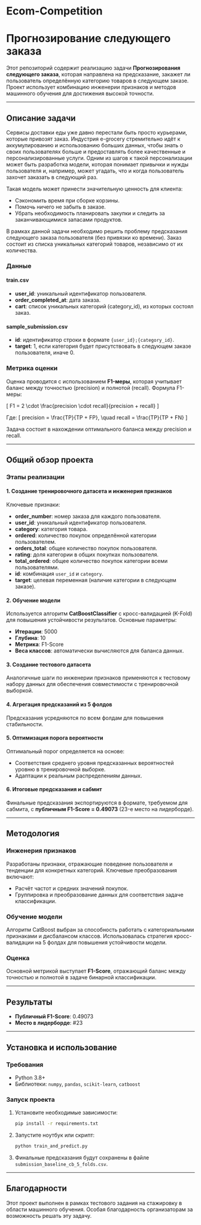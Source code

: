 # Ecom-Competition
# Прогнозирование следующего заказа

Этот репозиторий содержит реализацию задачи **Прогнозирования следующего заказа**, которая направлена на предсказание, закажет ли пользователь определённую категорию товаров в следующем заказе. Проект использует комбинацию инженерии признаков и методов машинного обучения для достижения высокой точности.

---

## Описание задачи

Сервисы доставки еды уже давно перестали быть просто курьерами, которые привозят заказ. Индустрия e-grocery стремительно идёт к аккумулированию и использованию больших данных, чтобы знать о своих пользователях больше и предоставлять более качественные и персонализированные услуги. Одним из шагов к такой персонализации может быть разработка модели, которая понимает привычки и нужды пользователя и, например, может угадать, что и когда пользователь захочет заказать в следующий раз.

Такая модель может принести значительную ценность для клиента:
- Сэкономить время при сборке корзины.
- Помочь ничего не забыть в заказе.
- Убрать необходимость планировать закупки и следить за заканчивающимися запасами продуктов.

В рамках данной задачи необходимо решить проблему предсказания следующего заказа пользователя (без привязки ко времени). Заказ состоит из списка уникальных категорий товаров, независимо от их количества.

### Данные

#### train.csv
- **user_id**: уникальный идентификатор пользователя.
- **order_completed_at**: дата заказа.
- **cart**: список уникальных категорий (category_id), из которых состоял заказ.

#### sample_submission.csv
- **id**: идентификатор строки в формате `{user_id};{category_id}`.
- **target**: 1, если категория будет присутствовать в следующем заказе пользователя, иначе 0.

### Метрика оценки

Оценка проводится с использованием **F1-меры**, которая учитывает баланс между точностью (precision) и полнотой (recall). Формула F1-меры:

\[ F1 = 2 \cdot \frac{precision \cdot recall}{precision + recall} \]

Где:
\[ precision = \frac{TP}{TP + FP}, \quad recall = \frac{TP}{TP + FN} \]

Задача состоит в нахождении оптимального баланса между precision и recall.

---

## Общий обзор проекта

### Этапы реализации

#### 1. Создание тренировочного датасета и инженерия признаков
Ключевые признаки:
- **order_number**: номер заказа для каждого пользователя.
- **user_id**: уникальный идентификатор пользователя.
- **category**: категория товара.
- **ordered**: количество покупок определённой категории пользователем.
- **orders_total**: общее количество покупок пользователя.
- **rating**: доля категории в общих покупках пользователя.
- **total_ordered**: общее количество покупок категории всеми пользователями.
- **id**: комбинация `user_id` и `category`.
- **target**: целевая переменная (наличие категории в следующем заказе).

#### 2. Обучение модели
Используется алгоритм **CatBoostClassifier** с кросс-валидацией (K-Fold) для повышения устойчивости результатов. Основные параметры:
- **Итерации**: 5000
- **Глубина**: 10
- **Метрика**: F1-Score
- **Веса классов**: автоматически вычисляются для баланса данных.

#### 3. Создание тестового датасета
Аналогичные шаги по инженерии признаков применяются к тестовому набору данных для обеспечения совместимости с тренировочной выборкой.

#### 4. Агрегация предсказаний из 5 фолдов
Предсказания усредняются по всем фолдам для повышения стабильности.

#### 5. Оптимизация порога вероятности
Оптимальный порог определяется на основе:
- Соответствия среднего уровня предсказанных вероятностей уровню в тренировочной выборке.
- Адаптации к реальным распределениям данных.

#### 6. Итоговые предсказания и сабмит
Финальные предсказания экспортируются в формате, требуемом для сабмита, с **публичным F1-Score = 0.49073** (23-е место на лидерборде).

---

## Методология

### Инженерия признаков
Разработаны признаки, отражающие поведение пользователя и тенденции для конкретных категорий. Ключевые преобразования включают:
- Расчёт частот и средних значений покупок.
- Группировка и преобразование данных для соответствия задаче классификации.

### Обучение модели
Алгоритм CatBoost выбран за способность работать с категориальными признаками и дисбалансом классов. Использовалась стратегия кросс-валидации на 5 фолдах для повышения устойчивости модели.

### Оценка
Основной метрикой выступает **F1-Score**, отражающий баланс между точностью и полнотой в задаче бинарной классификации.

---

## Результаты

- **Публичный F1-Score**: 0.49073
- **Место в лидерборде**: #23

---

## Установка и использование

### Требования
- Python 3.8+
- Библиотеки: `numpy`, `pandas`, `scikit-learn`, `catboost`

### Запуск проекта
1. Установите необходимые зависимости:
   ```bash
   pip install -r requirements.txt
   ```
2. Запустите ноутбук или скрипт:
   ```bash
   python train_and_predict.py
   ```
3. Финальные предсказания будут сохранены в файле `submission_baseline_cb_5_folds.csv`.

---

## Благодарности

Этот проект выполнен в рамках тестового задания на стажировку в области машинного обучения. Особая благодарность организаторам за возможность решать эту задачу.
